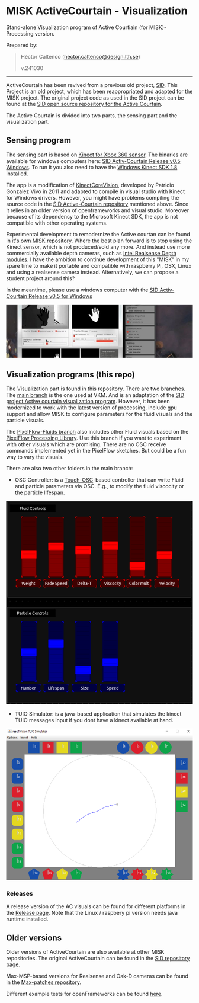 # MISK ActiveCourtain - Visualization
 Stand-alone Visualization program of Active Courtiain (for MISK)- Processing version.

Prepared by:
> Héctor Caltenco (hector.caltenco@design.lth.se)
> 
> v.241030

---

ActiveCourtain has been revived from a previous old project, [SID](https://sid.desiign.org/portfolio/activecurtain-design/). This Project is an old project, which has been reappropriated and adapted for the MISK project. The original project code as used in the SID project can be found at the [SID open source repository for the Active Courtain](https://github.com/hcaltenco/SID-ActiveCurtain). 


The Active Courtain is divided into two parts, the sensing part and the visualization part.

## Sensing program

The sensing part is based on [Kinect for Xbox 360 sensor](https://en.wikipedia.org/wiki/Kinect). The binaries are available for windows computers here: [SID Activ-Courtain Release v0.5 Windows](https://github.com/MISK-project/misk-Courtain-Processing/releases/tag/VKM-version). To run it you also need to have the [Windows Kinect SDK 1.8](https://www.microsoft.com/en-us/download/details.aspx?id=40278) installed.

The app is a modification of [KinectCoreVision](https://github.com/patriciogonzalezvivo/KinectCoreVision), developed by Patricio Gonzalez Vivo in 2011 and adapted to compile in visual studio with Kinect for Windows drivers. However, you might have problems compiling the source code in the [SID Active-Courtain repository](https://github.com/hcaltenco/SID-ActiveCurtain) mentioned above. Since it relies in an older version of openframeworks and visual studio. Moreover because of its dependency to the Microsoft Kinect SDK, the app is not compatible with other operating systems.

Experimental development to remodernize the Active courtan can be found in [it's own MISK repository](https://github.com/MISK-project/misk-courtain). Where the best plan forward is to stop using the Kinect sensor, which is not produced/sold any more. And instead use more commercially available depth cameras, such as [Intel Realsense Depth modules](https://www.intelrealsense.com/stereo-depth/). I have the ambition to continue development of this "MISK" in my spare time to make it portable and compatible with raspberry Pi, OSX, Linux and using a realsense camera instead. Alternatively, we can propose a student project around this?

In the meantime, please use a windows computer with the [SID Activ-Courtain Release v0.5 for Windows](https://github.com/MISK-project/misk-Courtain-Processing/releases/tag/VKM-version)

![image](data/KinectCoreVision.jfif)

## Visualization programs (this repo)

The Visualization part is found in this repository. There are two branches. The [main branch](https://github.com/MISK-project/misk-Courtain-Processing) is the one used at VKM. And is an adaptation of the [SID project Active courtain visualization program](https://github.com/hcaltenco/SID-ActiveCurtain/tree/master/processing). However, it has been modernized to work with the latest version of processing, include gpu support and allow MISK to configure parameters for the fluid visuals and the particle visuals.

The [PixelFlow-Fluids branch](https://github.com/MISK-project/misk-Courtain-Processing/tree/PixelFlow-Fluids) also includes other Fluid visuals based on the [PixelFlow Processing Library](https://diwi.github.io/PixelFlow/). Use this branch if you want to experiment with other visuals which are promising. There are no OSC receive commands implemented yet in the PixelFlow sketches. But could be a fun way to vary the visuals.

There are also two other folders in the main branch:
- OSC Controller: is a [Touch-OSC](https://hexler.net/touchosc)-based controller that can write Fluid and particle parameters via OSC. E.g., to modify the fluid viscocity or the particle lifespan.

![image](data/osc_controller.png)

- TUIO Simulator: is a java-based application that simulates the kinect TUIO messages input if you dont have a kinect available at hand. 

![image](data/tuio_simulator.png)

### Releases
A release version of the AC visuals can be found for different platforms in the [Release page](https://github.com/MISK-project/misk-Courtain-Processing/releases/tag/VKM-version). Note that the Linux / raspbery pi version needs java runtime installed.

## Older versions
Older versions of ActiveCourtain are also available at other MISK repositories. The original ActiveCourtain can be found in the [SID repository page](https://github.com/hcaltenco/SID-ActiveCurtain/tree/master).

Max-MSP-based versions for Realsense and Oak-D cameras can be found in the [Max-patches repository](https://github.com/MISK-project/Max-patches/tree/Beta6/Depth-cam).

Different example tests for openFrameworks can be found [here](https://github.com/MISK-project/misk-courtain).
